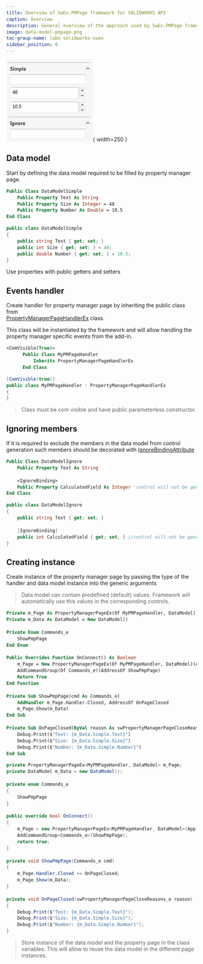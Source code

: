 ```yaml
---
title: Overview of SwEx.PMPage framework for SOLIDWORKS API
caption: Overview
description: General overview of the approach used by SwEx.PMPage framework for building property manager pages in SOLIDWORKS API
image: data-model-pmpage.png
toc-group-name: labs-solidworks-swex
sidebar_position: 0
---
```

![Property Manager Page driven by data model](data-model-pmpage.png){ width=250 }

## Data model

Start by defining the data model required to be filled by property manager page.

~~~vb
Public Class DataModelSimple
	Public Property Text As String
	Public Property Size As Integer = 48
	Public Property Number As Double = 10.5
End Class
~~~

~~~cs
public class DataModelSimple
{
    public string Text { get; set; }
    public int Size { get; set; } = 48;
    public double Number { get; set; } = 10.5;
}
~~~


Use properties with public getters and setters

## Events handler

Create handler for property manager page by inheriting the public class from 	
[PropertyManagerPageHandlerEx](https://docs.codestack.net/swex/pmpage/html/T_CodeStack_SwEx_PMPage_PropertyManagerPageHandlerEx.htm) class.

This class will be instantiated by the framework and will allow handling the property manager specific events from the add-in.

~~~vb
<ComVisible(True)>
      Public Class MyPMPageHandler
          Inherits PropertyManagerPageHandlerEx
      End Class
~~~

~~~cs
[ComVisible(true)]
public class MyPMPageHandler : PropertyManagerPageHandlerEx
{
}
~~~

> Class must be com visible and have public parameterless constructor.

## Ignoring members

If it is required to exclude the members in the data model from control generation such members should be decorated with [IgnoreBindingAttribute](https://docs.codestack.net/swex/pmpage/html/T_CodeStack_SwEx_PMPage_Attributes_IgnoreBindingAttribute.htm)

~~~vb
Public Class DataModelIgnore
	Public Property Text As String

	<IgnoreBinding>
	Public Property CalculatedField As Integer 'control will not be generated for this field
End Class
~~~



~~~cs
public class DataModelIgnore
{
    public string Text { get; set; }

    [IgnoreBinding]
    public int CalculatedField { get; set; } //control will not be generated for this field
}
~~~








## Creating instance

Create instance of the property manager page by passing the type of the handler and data model instance into the generic arguments

> Data model can contain predefined (default) values. Framework will automatically use this values in the corresponding controls.

~~~vb
Private m_Page As PropertyManagerPageEx(Of MyPMPageHandler, DataModel)
Private m_Data As DataModel = New DataModel()

Private Enum Commands_e
	ShowPmpPage
End Enum

Public Overrides Function OnConnect() As Boolean
	m_Page = New PropertyManagerPageEx(Of MyPMPageHandler, DataModel)(App)
	AddCommandGroup(Of Commands_e)(AddressOf ShowPmpPage)
	Return True
End Function

Private Sub ShowPmpPage(cmd As Commands_e)
	AddHandler m_Page.Handler.Closed, AddressOf OnPageClosed
	m_Page.Show(m_Data)
End Sub

Private Sub OnPageClosed(ByVal reason As swPropertyManagerPageCloseReasons_e)
	Debug.Print($"Text: {m_Data.Simple.Text}")
	Debug.Print($"Size: {m_Data.Simple.Size}")
	Debug.Print($"Number: {m_Data.Simple.Number}")
End Sub
~~~


~~~cs
private PropertyManagerPageEx<MyPMPageHandler, DataModel> m_Page;
private DataModel m_Data = new DataModel();

private enum Commands_e
{
    ShowPmpPage
}

public override bool OnConnect()
{
    m_Page = new PropertyManagerPageEx<MyPMPageHandler, DataModel>(App);
    AddCommandGroup<Commands_e>(ShowPmpPage);
    return true;
}

private void ShowPmpPage(Commands_e cmd)
{
    m_Page.Handler.Closed += OnPageClosed;
    m_Page.Show(m_Data);
}

private void OnPageClosed(swPropertyManagerPageCloseReasons_e reason)
{
    Debug.Print($"Text: {m_Data.Simple.Text}");
    Debug.Print($"Size: {m_Data.Simple.Size}");
    Debug.Print($"Number: {m_Data.Simple.Number}");
}
~~~

> Store instance of the data model and the property page in the class variables. This will allow to reuse the data model in the different page instances.
